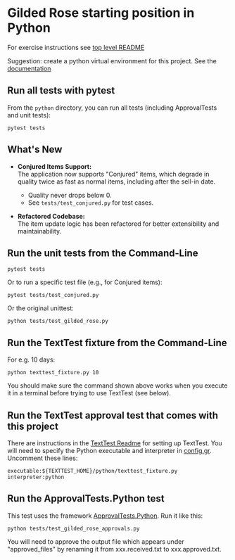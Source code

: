# Gilded Rose starting position in Python

For exercise instructions see [top level README](../README.md)

Suggestion: create a python virtual environment for this project. See the [documentation](https://docs.python.org/3/library/venv.html)

## Run all tests with pytest

From the `python` directory, you can run all tests (including ApprovalTests and unit tests):

```
pytest tests
```

## What's New

- **Conjured Items Support:**  
  The application now supports "Conjured" items, which degrade in quality twice as fast as normal items, including after the sell-in date.  
  - Quality never drops below 0.
  - See `tests/test_conjured.py` for test cases.

- **Refactored Codebase:**  
  The item update logic has been refactored for better extensibility and maintainability.

## Run the unit tests from the Command-Line

```
pytest tests
```

Or to run a specific test file (e.g., for Conjured items):

```
pytest tests/test_conjured.py
```

Or the original unittest:

```
python tests/test_gilded_rose.py
```

## Run the TextTest fixture from the Command-Line

For e.g. 10 days:

```
python texttest_fixture.py 10
```

You should make sure the command shown above works when you execute it in a terminal before trying to use TextTest (see below).


## Run the TextTest approval test that comes with this project

There are instructions in the [TextTest Readme](../texttests/README.md) for setting up TextTest. You will need to specify the Python executable and interpreter in [config.gr](../texttests/config.gr). Uncomment these lines:

    executable:${TEXTTEST_HOME}/python/texttest_fixture.py
    interpreter:python

## Run the ApprovalTests.Python test

This test uses the framework [ApprovalTests.Python](https://github.com/approvals/ApprovalTests.Python). Run it like this:

```
python tests/test_gilded_rose_approvals.py
```

You will need to approve the output file which appears under "approved_files" by renaming it from xxx.received.txt to xxx.approved.txt.